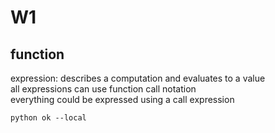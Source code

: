 # W1 
## function 
expression:  describes a computation and evaluates to a value  
all expressions can use function call notation  
everything could be expressed using a call expression  
```
python ok --local
```
